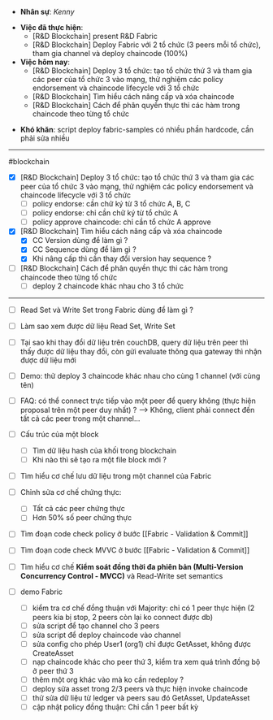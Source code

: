 - **Nhân sự**: *Kenny*
* **Việc đã thực hiện**:    	
	- [R&D Blockchain] present R&D Fabric
	- [R&D Blockchain] Deploy Fabric với 2 tổ chức (3 peers mỗi tổ chức), tham gia channel và deploy chaincode (100%)
* **Việc hôm nay**:
	- [R&D Blockchain] Deploy 3 tổ chức: tạo tổ chức thứ 3 và tham gia các peer của tổ chức 3 vào mạng, thử nghiệm các policy endorsement và chaincode lifecycle với 3 tổ chức
	- [R&D Blockchain] Tìm hiểu cách nâng cấp và xóa chaincode
	- [R&D Blockchain] Cách để phân quyền thực thi các hàm trong chaincode theo từng tổ chức
- **Khó khăn**: script deploy fabric-samples có nhiều phần hardcode, cần phải sửa nhiều
---
#blockchain 
- [x] [R&D Blockchain] Deploy 3 tổ chức: tạo tổ chức thứ 3 và tham gia các peer của tổ chức 3 vào mạng, thử nghiệm các policy endorsement và chaincode lifecycle với 3 tổ chức
	- [ ] policy endorse: cần chữ ký từ 3 tổ chức A, B, C
	- [ ] policy endorse: chỉ cần chữ ký từ tổ chức A
	- [ ] policy approve chaincode: chỉ cần tổ chức A approve
- [x] [R&D Blockchain] Tìm hiểu cách nâng cấp và xóa chaincode
	- [x] CC Version dùng để làm gì ?
	- [x] CC Sequence dùng để làm gì ?
	- [x] Khi nâng cấp thì cần thay đổi version hay sequence ?
- [ ] [R&D Blockchain] Cách để phân quyền thực thi các hàm trong chaincode theo từng tổ chức
	- [ ] deploy 2 chaincode khác nhau cho 3 tổ chức

---
- [ ] Read Set và Write Set trong Fabric dùng để làm gì ?
- [ ] Làm sao xem được dữ liệu Read Set, Write Set
- [ ] Tại sao khi thay đổi dữ liệu trên couchDB, query dữ liệu trên peer thì thấy được dữ liệu thay đổi, còn gửi evaluate thông qua gateway thì nhận được dữ liệu mới
- [ ] Demo: thử deploy 3 chaincode khác nhau cho cùng 1 channel (với cùng tên)

- [ ] FAQ: có thể connect trực tiếp vào một peer để query không (thực hiện proposal trên một peer duy nhất) ? 
	--> Không, client phải connect đến tất cả các peer trong một channel...
- [ ] Cấu trúc của một block
	- [ ] Tìm dữ liệu hash của khối trong blockchain 
	- [ ] Khi nào thì sẽ tạo ra một file block mới ?

- [ ] Tìm hiểu cơ chế lưu dữ liệu trong một channel của Fabric	
- [ ] Chỉnh sửa cơ chế chứng thực:
	- [ ] Tất cả các peer chứng thực
	- [ ] Hơn 50% số peer chứng thực
- [ ] Tìm đoạn code check policy ở bước [[Fabric - Validation & Commit]]
- [ ] Tìm đoạn code check MVVC ở bước [[Fabric - Validation & Commit]] 
- [ ] Tìm hiểu cơ chế **Kiểm soát đồng thời đa phiên bản (Multi-Version Concurrency Control - MVCC)** và Read-Write set semantics 
- [ ] demo Fabric 
	- [ ] kiểm tra cơ chế đồng thuận với Majority: chỉ có 1 peer thực hiện (2 peers kia bị stop, 2 peers còn lại ko connect được db)
	- [ ] sửa script để tạo channel cho 3 peers
	- [ ] sửa script để deploy chaincode vào channel
	- [ ] sửa config cho phép User1 (org1) chỉ được GetAsset, không được CreateAsset
	- [ ] nạp chaincode khác cho peer thứ 3, kiểm tra xem quá trình đồng bộ ở peer thứ 3
	- [ ] thêm một org khác vào mà ko cần redeploy ?
	- [ ] deploy sửa asset trong 2/3 peers và thực hiện invoke chaincode
	- [ ] thử sửa dữ liệu từ ledger và peers sau đó GetAsset, UpdateAsset
	- [ ] cập nhật policy đồng thuận: Chỉ cần 1 peer bất kỳ
